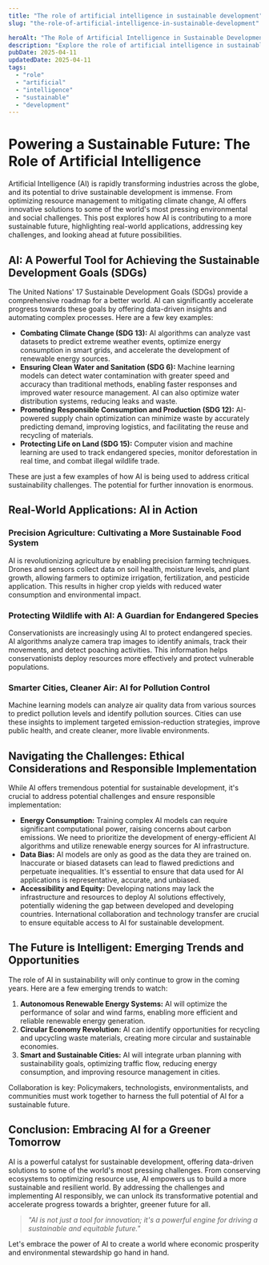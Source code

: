 ```yaml
---
title: "The role of artificial intelligence in sustainable development"
slug: "the-role-of-artificial-intelligence-in-sustainable-development"

heroAlt: "The Role of Artificial Intelligence in Sustainable Development visual cover image"
description: "Explore the role of artificial intelligence in sustainable development in this detailed guide, offering insights, strategies, and practical tips to enhance your understanding and application of the topic."
pubDate: 2025-04-11
updatedDate: 2025-04-11
tags:
  - "role"
  - "artificial"
  - "intelligence"
  - "sustainable"
  - "development"
---
```


# Powering a Sustainable Future: The Role of Artificial Intelligence

Artificial Intelligence (AI) is rapidly transforming industries across the globe, and its potential to drive sustainable development is immense. From optimizing resource management to mitigating climate change, AI offers innovative solutions to some of the world's most pressing environmental and social challenges. This post explores how AI is contributing to a more sustainable future, highlighting real-world applications, addressing key challenges, and looking ahead at future possibilities.

## AI: A Powerful Tool for Achieving the Sustainable Development Goals (SDGs)

The United Nations' 17 Sustainable Development Goals (SDGs) provide a comprehensive roadmap for a better world. AI can significantly accelerate progress towards these goals by offering data-driven insights and automating complex processes. Here are a few key examples:

- **Combating Climate Change (SDG 13):** AI algorithms can analyze vast datasets to predict extreme weather events, optimize energy consumption in smart grids, and accelerate the development of renewable energy sources.
- **Ensuring Clean Water and Sanitation (SDG 6):** Machine learning models can detect water contamination with greater speed and accuracy than traditional methods, enabling faster responses and improved water resource management. AI can also optimize water distribution systems, reducing leaks and waste.
- **Promoting Responsible Consumption and Production (SDG 12):** AI-powered supply chain optimization can minimize waste by accurately predicting demand, improving logistics, and facilitating the reuse and recycling of materials.
- **Protecting Life on Land (SDG 15):** Computer vision and machine learning are used to track endangered species, monitor deforestation in real time, and combat illegal wildlife trade.

These are just a few examples of how AI is being used to address critical sustainability challenges. The potential for further innovation is enormous.

## Real-World Applications: AI in Action

### Precision Agriculture: Cultivating a More Sustainable Food System

AI is revolutionizing agriculture by enabling precision farming techniques. Drones and sensors collect data on soil health, moisture levels, and plant growth, allowing farmers to optimize irrigation, fertilization, and pesticide application. This results in higher crop yields with reduced water consumption and environmental impact.

### Protecting Wildlife with AI: A Guardian for Endangered Species

Conservationists are increasingly using AI to protect endangered species. AI algorithms analyze camera trap images to identify animals, track their movements, and detect poaching activities. This information helps conservationists deploy resources more effectively and protect vulnerable populations.

### Smarter Cities, Cleaner Air: AI for Pollution Control

Machine learning models can analyze air quality data from various sources to predict pollution levels and identify pollution sources. Cities can use these insights to implement targeted emission-reduction strategies, improve public health, and create cleaner, more livable environments.

## Navigating the Challenges: Ethical Considerations and Responsible Implementation

While AI offers tremendous potential for sustainable development, it's crucial to address potential challenges and ensure responsible implementation:

- **Energy Consumption:** Training complex AI models can require significant computational power, raising concerns about carbon emissions. We need to prioritize the development of energy-efficient AI algorithms and utilize renewable energy sources for AI infrastructure.
- **Data Bias:** AI models are only as good as the data they are trained on. Inaccurate or biased datasets can lead to flawed predictions and perpetuate inequalities. It's essential to ensure that data used for AI applications is representative, accurate, and unbiased.
- **Accessibility and Equity:** Developing nations may lack the infrastructure and resources to deploy AI solutions effectively, potentially widening the gap between developed and developing countries. International collaboration and technology transfer are crucial to ensure equitable access to AI for sustainable development.

## The Future is Intelligent: Emerging Trends and Opportunities

The role of AI in sustainability will only continue to grow in the coming years. Here are a few emerging trends to watch:

1.  **Autonomous Renewable Energy Systems:** AI will optimize the performance of solar and wind farms, enabling more efficient and reliable renewable energy generation.
2.  **Circular Economy Revolution:** AI can identify opportunities for recycling and upcycling waste materials, creating more circular and sustainable economies.
3.  **Smart and Sustainable Cities:** AI will integrate urban planning with sustainability goals, optimizing traffic flow, reducing energy consumption, and improving resource management in cities.

Collaboration is key: Policymakers, technologists, environmentalists, and communities must work together to harness the full potential of AI for a sustainable future.

## Conclusion: Embracing AI for a Greener Tomorrow

AI is a powerful catalyst for sustainable development, offering data-driven solutions to some of the world's most pressing challenges. From conserving ecosystems to optimizing resource use, AI empowers us to build a more sustainable and resilient world. By addressing the challenges and implementing AI responsibly, we can unlock its transformative potential and accelerate progress towards a brighter, greener future for all.

> _"AI is not just a tool for innovation; it's a powerful engine for driving a sustainable and equitable future."_

Let's embrace the power of AI to create a world where economic prosperity and environmental stewardship go hand in hand.
